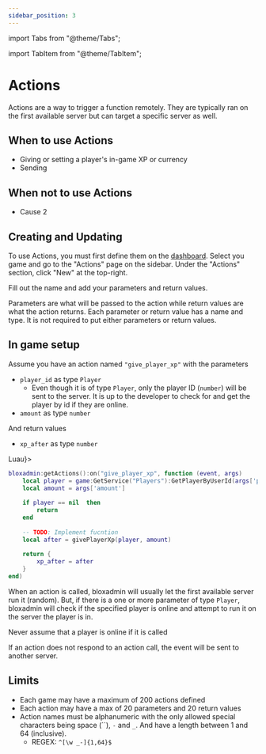 ```yaml
---
sidebar_position: 3
---
```


import Tabs from "@theme/Tabs";

import TabItem from "@theme/TabItem";

# Actions

Actions are a way to trigger a function remotely. They are typically ran on the
first available server but can target a specific server as well.

## When to use Actions

- Giving or setting a player's in-game XP or currency
- Sending 

## When not to use Actions

- Cause 2

## Creating and Updating

To use Actions, you must first define them on the
[dashboard](https://bloxadmin.com). Select you game and go to the "Actions" page
on the sidebar. Under the "Actions" section, click "New" at the top-right.

Fill out the name and add your parameters and return values.

Parameters are what will be passed to the action while return values are what
the action returns. Each parameter or return value has a name and type. It is
not required to put either parameters or return values.

<!-- TODO: Pictures -->

## In game setup

Assume you have an action named `"give_player_xp"` with the parameters

- `player_id` as type `Player`
  - Even though it is of type `Player`, only the player ID (`number`) will be
    sent to the server. It is up to the developer to check for and get the
    player by id if they are online.
- `amount` as type `number`

And return values

- `xp_after` as type `number`

<Tabs>
<TabItem value="lua" label={<>Lua<i>u</i></>}>

```lua
bloxadmin:getActions():on("give_player_xp", function (event, args)
	local player = game:GetService("Players"):GetPlayerByUserId(args['player_id'])
	local amount = args['amount']
	
	if player == nil  then
		return
	end
	
	-- TODO: Implement fucntion
	local after = givePlayerXp(player, amount)
	
	return {
		xp_after = after
	}
end)
```

</TabItem>
</Tabs>

When an action is called, bloxadmin will usually let the first available server
run it (random). But, if there is a one or more parameter of type `Player`,
bloxadmin will check if the specified player is online and attempt to run it on
the server the player is in.

Never assume that a player is online if it is called

If an action does not respond to an action call, the event will be sent to
another server.

## Limits

- Each game may have a maximum of 200 actions defined
- Each action may have a max of 20 parameters and 20 return values
- Action names must be alphanumeric with the only allowed special characters
  being space (``), `-` and `_`. And have a length between 1 and 64 (inclusive).
  - REGEX: `^[\w _-]{1,64}$`
